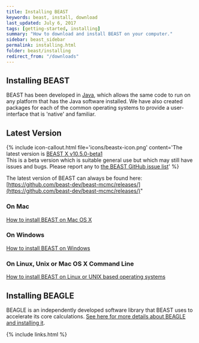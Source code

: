 ```yaml
---
title: Installing BEAST
keywords: beast, install, download
last_updated: July 6, 2017
tags: [getting-started, installing]
summary: "How to download and install BEAST on your computer."
sidebar: beast_sidebar
permalink: installing.html
folder: beast/installing
redirect_from: "/downloads"
---
```


## Installing BEAST

BEAST has been developed in [Java](https://go.java/), which allows the same code to run on any platform that has the Java software installed. We have also created packages for each of the common operating systems to provide a user-interface that is 'native' and familiar. 

## Latest Version

{% include icon-callout.html file='icons/beastx-icon.png' content='The latest version is <a href="https://github.com/beast-dev/beast-mcmc/releases/">BEAST X v10.5.0-beta1</a><br/>This is a beta version which is suitable general use but which may still have issues and bugs. Please report any to <a href="https://github.com/beast-dev/beast-mcmc/issues">the BEAST GitHub issue list</a>' %}

The latest version of BEAST can always be found here: [https://github.com/beast-dev/beast-mcmc/releases/](https://github.com/beast-dev/beast-mcmc/releases/)"

### On Mac

[How to install BEAST on Mac OS X](install_on_mac) 

### On Windows

[How to install BEAST on Windows](install_on_windows) 

### On Linux, Unix or Mac OS X Command Line

[How to install BEAST on Linux or UNIX based operating systems](install_on_unix) 

## Installing BEAGLE

BEAGLE is an independently developed software library that BEAST uses to accelerate its core calculations. [See here for more details about BEAGLE and installing it](beagle).

{% include links.html %}
